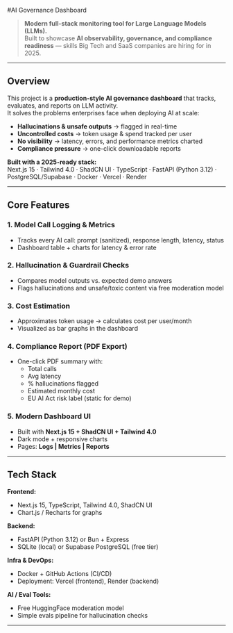 #AI Governance Dashboard

> **Modern full-stack monitoring tool for Large Language Models (LLMs).**  
> Built to showcase **AI observability, governance, and compliance readiness** — skills Big Tech and SaaS companies are hiring for in 2025.

---

## Overview

This project is a **production-style AI governance dashboard** that tracks, evaluates, and reports on LLM activity.  
It solves the problems enterprises face when deploying AI at scale:

- **Hallucinations & unsafe outputs** → flagged in real-time  
- **Uncontrolled costs** → token usage & spend tracked per user  
- **No visibility** → latency, errors, and performance metrics charted  
- **Compliance pressure** → one-click downloadable reports

**Built with a 2025-ready stack:**  
Next.js 15 · Tailwind 4.0 · ShadCN UI · TypeScript · FastAPI (Python 3.12) · PostgreSQL/Supabase · Docker · Vercel · Render

---

## Core Features

### 1. Model Call Logging & Metrics
- Tracks every AI call: prompt (sanitized), response length, latency, status
- Dashboard table + charts for latency & error rate

### 2. Hallucination & Guardrail Checks
- Compares model outputs vs. expected demo answers
- Flags hallucinations and unsafe/toxic content via free moderation model

### 3. Cost Estimation
- Approximates token usage → calculates cost per user/month
- Visualized as bar graphs in the dashboard

### 4. Compliance Report (PDF Export)
- One-click PDF summary with:
  - Total calls
  - Avg latency
  - % hallucinations flagged
  - Estimated monthly cost
  - EU AI Act risk label (static for demo)

### 5. Modern Dashboard UI
- Built with **Next.js 15 + ShadCN UI + Tailwind 4.0**
- Dark mode + responsive charts
- Pages: **Logs | Metrics | Reports**

---

## Tech Stack

**Frontend:**  
- Next.js 15, TypeScript, Tailwind 4.0, ShadCN UI  
- Chart.js / Recharts for graphs  

**Backend:**  
- FastAPI (Python 3.12) or Bun + Express  
- SQLite (local) or Supabase PostgreSQL (free tier)  

**Infra & DevOps:**  
- Docker + GitHub Actions (CI/CD)  
- Deployment: Vercel (frontend), Render (backend)  

**AI / Eval Tools:**  
- Free HuggingFace moderation model  
- Simple evals pipeline for hallucination checks  

---
